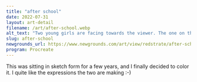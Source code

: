 ```yaml
---
title: "after school"
date: 2022-07-31
layout: art-detail
filename: /art/after-school.webp
alt_text: "Two young girls are facing towards the viewer. The one on the left has blond hair, and doing a peace sign. The other girl is laughing and laying her hands on her skirt. They're in the street, with a stone wall and houses in the distance."
slug: after-school
newgrounds_url: https://www.newgrounds.com/art/view/redstrate/after-school
program: Procreate
---
```

This was sitting in sketch form for a few years, and I finally decided to color it. I quite like the expressions the two are making :-)

